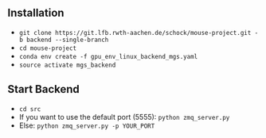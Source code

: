 ## Installation

* ``git clone https://git.lfb.rwth-aachen.de/schock/mouse-project.git -b backend --single-branch``
* ``cd mouse-project``
* ``conda env create -f gpu_env_linux_backend_mgs.yaml``
* ``source activate mgs_backend``

## Start Backend
* ``cd src``
* If you want to use the default port (5555):
	``python zmq_server.py``
* Else:
	``python zmq_server.py -p YOUR_PORT``